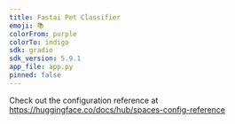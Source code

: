 ```yaml
---
title: Fastai Pet Classifier
emoji: 📚
colorFrom: purple
colorTo: indigo
sdk: gradio
sdk_version: 5.9.1
app_file: app.py
pinned: false
---
```


Check out the configuration reference at https://huggingface.co/docs/hub/spaces-config-reference
